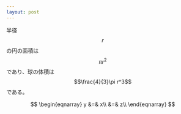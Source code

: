 ```yaml
---
layout: post
---
```


半径 $$r$$ の円の面積は $$\pi r^2$$ であり、球の体積は $$\frac{4}{3}\pi r^3$$ である。

$$
\begin{eqnarray}
y &=& x\\
 &=& z\\
\end{eqnarray}
$$